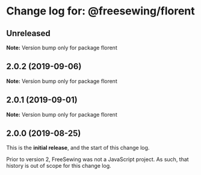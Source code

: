 # Change log for: @freesewing/florent


## Unreleased

**Note:** Version bump only for package florent


## 2.0.2 (2019-09-06)

**Note:** Version bump only for package florent


## 2.0.1 (2019-09-01)

**Note:** Version bump only for package florent




## 2.0.0 (2019-08-25)

This is the **initial release**, and the start of this change log.

Prior to version 2, FreeSewing was not a JavaScript project.
As such, that history is out of scope for this change log.
